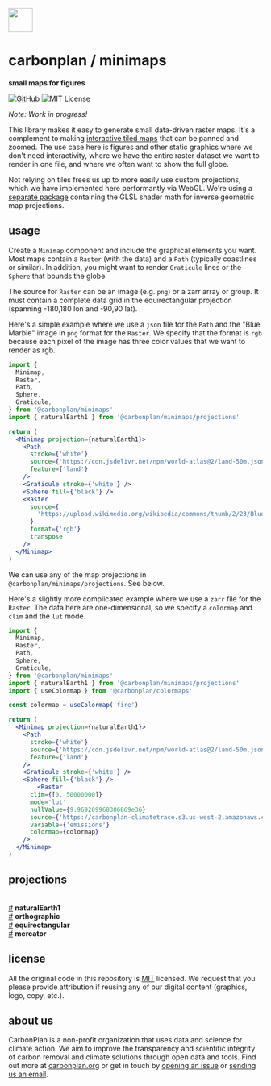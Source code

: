 <img
  src='https://carbonplan-assets.s3.amazonaws.com/monogram/dark-small.png'
  height='48'
/>

# carbonplan / minimaps

**small maps for figures**

[![GitHub][github-badge]][github]
![MIT License][]

[github]: https://github.com/carbonplan/maps
[github-badge]: https://badgen.net/badge/-/github?icon=github&label
[mit license]: https://badgen.net/badge/license/MIT/blue

_Note: Work in progress!_

This library makes it easy to generate small data-driven raster maps. It's a complement to making [interactive tiled maps](https://github.com/carbonplan/maps) that can be panned and zoomed. The use case here is figures and other static graphics where we don't need interactivity, where we have the entire raster dataset we want to render in one file, and where we often want to show the full globe.

Not relying on tiles frees us up to more easily use custom projections, which we have implemented here performantly via WebGL. We're using a [separate package](https://github.com/carbonplan/glsl-geo-projection) containing the GLSL shader math for inverse geometric map projections.

## usage

Create a `Minimap` component and include the graphical elements you want. Most maps contain a `Raster` (with the data) and a `Path` (typically coastlines or similar). In addition, you might want to render `Graticule` lines or the `Sphere` that bounds the globe.

The source for `Raster` can be an image (e.g. `png`) or a zarr array or group. It must contain a complete data grid in the equirectangular projection (spanning -180,180 lon and -90,90 lat).

Here's a simple example where we use a `json` file for the `Path` and the "Blue Marble" image in `png` format for the `Raster`. We specify that the format is `rgb` because each pixel of the image has three color values that we want to render as rgb.

```jsx
import {
  Minimap,
  Raster,
  Path,
  Sphere,
  Graticule,
} from '@carbonplan/minimaps'
import { naturalEarth1 } from '@carbonplan/minimaps/projections'

return (
  <Minimap projection={naturalEarth1}>
    <Path
      stroke={'white'}
      source={'https://cdn.jsdelivr.net/npm/world-atlas@2/land-50m.json'}
      feature={'land'}
    />
    <Graticule stroke={'white'} />
    <Sphere fill={'black'} />
    <Raster
      source={
        'https://upload.wikimedia.org/wikipedia/commons/thumb/2/23/Blue_Marble_2002.png/2880px-Blue_Marble_2002.png'
      }
      format={'rgb'}
      transpose
    />
  </Minimap>
)
```

We can use any of the map projections in `@carbonplan/minimaps/projections`. See below.

Here's a slightly more complicated example where we use a `zarr` file for the `Raster`. The data here are one-dimensional, so we specify a `colormap` and `clim` and the `lut` mode.

```jsx
import {
  Minimap,
  Raster,
  Path,
  Sphere,
  Graticule,
} from '@carbonplan/minimaps'
import { naturalEarth1 } from '@carbonplan/minimaps/projections'
import { useColormap } from '@carbonplan/colormaps'

const colormap = useColormap('fire')

return (
  <Minimap projection={naturalEarth1}>
    <Path
      stroke={'white'}
      source={'https://cdn.jsdelivr.net/npm/world-atlas@2/land-50m.json'}
      feature={'land'}
    />
    <Graticule stroke={'white'} />
    <Sphere fill={'black'} />
        <Raster
      clim={[0, 50000000]}
      mode='lut'
      nullValue={9.969209968386869e36}
      source={'https://carbonplan-climatetrace.s3.us-west-2.amazonaws.com/v0.4/blog/total_emissions.zarr'}
      variable={'emissions'}
      colormap={colormap}
    />
  </Minimap>
)
```

## projections
<br><a href="#naturalEarth1" name="naturalEarth1">#</a> <b>naturalEarth1</b>
<br><a href="#orthographic" name="orthographic">#</a> <b>orthographic</b>
<br><a href="#equirectangular" name="equirectangular">#</a> <b>equirectangular</b>
<br><a href="#mercator" name="mercator">#</a> <b>mercator</b>

## license

All the original code in this repository is [MIT](https://choosealicense.com/licenses/mit/) licensed. We request that you please provide attribution if reusing any of our digital content (graphics, logo, copy, etc.).

## about us

CarbonPlan is a non-profit organization that uses data and science for climate action. We aim to improve the transparency and scientific integrity of carbon removal and climate solutions through open data and tools. Find out more at [carbonplan.org](https://carbonplan.org/) or get in touch by [opening an issue](https://github.com/carbonplan/maps/issues/new) or [sending us an email](mailto:hello@carbonplan.org).
